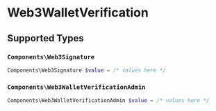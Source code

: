 # Web3WalletVerification


## Supported Types

### `Components\Web3Signature`

```php
Components\Web3Signature $value = /* values here */
```

### `Components\Web3WalletVerificationAdmin`

```php
Components\Web3WalletVerificationAdmin $value = /* values here */
```

